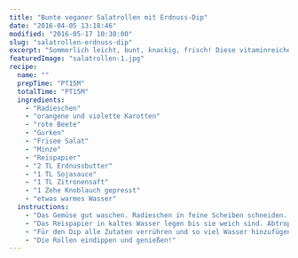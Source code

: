 ```yaml
---
title: "Bunte veganer Salatrollen mit Erdnuss-Dip"
date: "2016-04-05 13:18:46"
modified: "2016-05-17 10:30:00"
slug: "salatrollen-erdnuss-dip"
excerpt: "Sommerlich leicht, bunt, knackig, frisch! Diese vitaminreichen Rollen machen Spaß und bringen gute Laune."
featuredImage: "salatrollen-1.jpg"
recipe:
  name: ""
  prepTime: "PT15M"
  totalTime: "PT15M"
  ingredients:
    - "Radieschen"
    - "orangene und violette Karotten"
    - "rote Beete"
    - "Gurken"
    - "Frisee Salat"
    - "Minze"
    - "Reispapier"
    - "2 TL Erdnussbutter"
    - "1 TL Sojasauce"
    - "1 TL Zitronensaft"
    - "1 Zehe Knoblauch gepresst"
    - "etwas warmes Wasser"
  instructions:
    - "Das Gemüse gut waschen. Radieschen in feine Scheiben schneiden. Die Karotten und Gurken mit dem Sparschäler in lange dünne Streifen schneiden. Die rote Beete in feine Streifen schneiden. Alles Gemüsestreifen auf 5cm trimmen."
    - "Das Reispapier in kaltes Wasser legen bis sie weich sind. Abtropfen, glatt auf einen Teller legen und in der Mitte des unteren Drittels mit Gemüse belegen. Die Seiten einklappen und von unten aufrollen."
    - "Für den Dip alle Zutaten verrühren und so viel Wasser hinzufügen, dass eine cremige Sauce entsteht."
    - "Die Rollen eindippen und genießen!"
---
```


